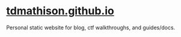 # [tdmathison.github.io](https://tdmathison.github.io)
Personal static website for blog, ctf walkthroughs, and guides/docs.